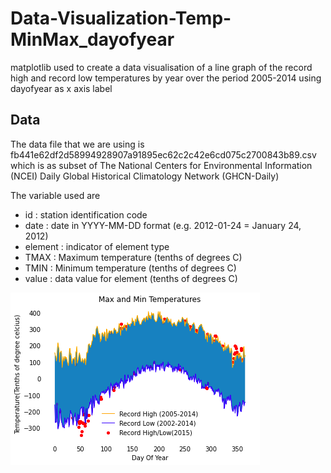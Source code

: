 # Data-Visualization-Temp-MinMax_dayofyear
matplotlib used to create a data visualisation of a line graph of the record high and record low temperatures by year over the period 2005-2014 using dayofyear as x axis label

## Data
The data file that we are using is fb441e62df2d58994928907a91895ec62c2c42e6cd075c2700843b89.csv which is as subset of The National Centers for Environmental Information (NCEI) Daily Global Historical Climatology Network (GHCN-Daily)

The variable used are 
* id : station identification code 
* date : date in YYYY-MM-DD format (e.g. 2012-01-24 = January 24, 2012) 
* element : indicator of element type 
* TMAX : Maximum temperature (tenths of degrees C) 
* TMIN : Minimum temperature (tenths of degrees C) 
* value : data value for element (tenths of degrees C)

![](img.png)



